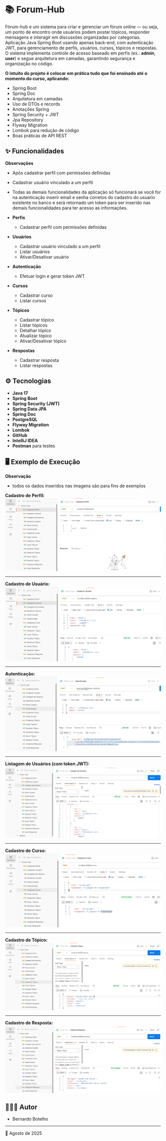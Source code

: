 # 📚 Forum-Hub

Fórum-hub e um sistema para criar e gerenciar um fórum online — ou seja, um ponto de encontro onde usuários podem postar tópicos, responder mensagens e interagir em discussões organizadas por categorias.
Aplicação Java Spring Boot usando apenas back-end, com autenticação JWT, para gerenciamento de perfis, usuários, cursos, tópicos e respostas.  
O sistema implementa controle de acesso baseado em perfis (ex.: **admin**, **user**) e segue arquitetura em camadas, garantindo segurança e organização no código.

**O intuito do projeto é colocar em prática tudo que foi ensinado até o momento do curso, aplicando:**
- Spring Boot
- Spring Doc
- Arquitetura em camadas
- Uso de DTOs e records
- Anotações Spring
- Spring Security + JWT
- Jpa Repository
- Flyway Migration
- Lombok para redução de código
- Boas práticas de API REST

## ✨ Funcionalidades

**Observações**
- Após cadastrar perfil com permissões definidas
- Cadastrar usuário vinculado a um perfil
- Todas as demais funcionalidades da aplicação só funcionará se você for na autenticação inserir email e senha corretos do cadastro do usuario existente no banco e será retornado um token para ser inserido nas demais funcionalidades para ter acesso as informações.


- **Perfis**
  - Cadastrar perfil com permissões definidas

- **Usuários**
  - Cadastrar usuário vinculado a um perfil
  - Listar usuários
  - Ativar/Desativar usuário

- **Autenticação**
  - Efetuar login e gerar token JWT

- **Cursos**
  - Cadastrar curso
  - Listar cursos

- **Tópicos**
  - Cadastrar tópico
  - Listar tópicos
  - Detalhar tópico
  - Atualizar tópico
  - Ativar/Desativar tópico

- **Respostas**
  - Cadastrar resposta
  - Listar respostas

## ⚙️ Tecnologias

- **Java 17**
- **Spring Boot**
- **Spring Security (JWT)**
- **Spring Data JPA**
- **Spring Doc**
- **PostgreSQL**
- **Flyway Migration**
- **Lombok**
- **GitHub**
- **IntelliJ IDEA**
- **Postman** para testes

## 🖥️ Exemplo de Execução
**Observação**
- todos os dados inseridos nas imagens são para fins de exemplos

**Cadastro de Perfil:**
![](Imagens-Forum/cadastro-perfil.png)

---

**Cadastro de Usuário:**
![](Imagens-Forum/cadastro-usuario.png)

---

**Autenticação:**
![](Imagens-Forum/autenticacao.png)

---

**Listagem de Usuários (com token JWT):**
![](Imagens-Forum/listagem-usuarios.png)

---

**Cadastro de Curso:**
![](Imagens-Forum/cadastrar-curso.png)

---

**Cadastro de Tópico:**
![](Imagens-Forum/cadastrar-topico.png)

---

**Cadastro de Resposta:**
![](Imagens-Forum/cadastro-respostas.png)

## 👨🏻‍💻 Autor

- Bernardo Botelho

---

📅 Agosto de 2025
